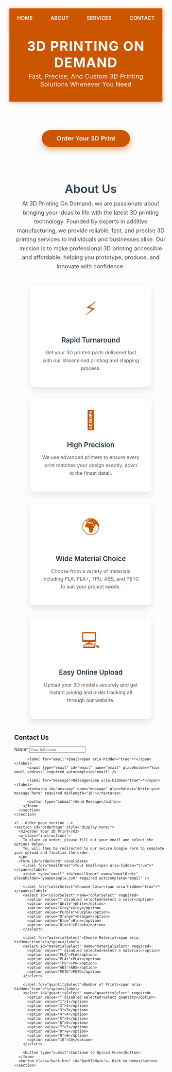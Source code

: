 
<html lang="en">
<head>
  <meta charset="UTF-8" />
  <meta name="viewport" content="width=device-width, initial-scale=1" />
  <title>3D Printing On Demand</title>
  <style>
    @import url('https://fonts.googleapis.com/css2?family=Poppins:wght@400;600&display=swap');

    html {
      scroll-behavior: smooth;
      background: #e9f0f8;
      font-family: 'Poppins', sans-serif;
      color: #222;
    }

    body {
      margin: 0;
      display: flex;
      flex-direction: column;
      min-height: 100vh;
    }

    nav {
      position: sticky;
      top: 0;
      background: #cc5500;
      display: flex;
      justify-content: center;
      gap: 2.5rem;
      padding: 1rem 0;
      z-index: 100;
      box-shadow: 0 3px 12px rgba(204, 85, 0, 0.6);
      user-select: none;
    }

    nav a {
      color: white;
      font-weight: 600;
      text-decoration: none;
      font-size: 1.05rem;
      text-transform: uppercase;
      padding: 0.4rem 0.6rem;
      border-radius: 8px;
      transition: background-color 0.3s ease, color 0.3s ease;
    }

    nav a:hover,
    nav a:focus {
      background: #a24400;
      outline: none;
      color: #ffe6cc;
    }

    header {
      background: #cc5500;
      color: white;
      padding: 2rem 2rem 1.5rem;
      text-align: center;
      box-shadow: 0 3px 10px rgba(204, 85, 0, 0.5);
      user-select: none;
      position: relative;
    }

    header h1 {
      margin: 0;
      font-weight: 700;
      font-size: 2.75rem;
      letter-spacing: 2px;
      text-transform: uppercase;
    }

    header p {
      margin-top: 0.4rem;
      font-weight: 400;
      font-size: 1.25rem;
      letter-spacing: 0.5px;
      line-height: 1.3;
    }

    #topOrderButton {
      margin: 1.5rem auto 3rem;
      display: block;
      background: #cc5500;
      color: white;
      font-weight: 600;
      font-size: 1.3rem;
      padding: 0.95rem 3rem;
      border: none;
      border-radius: 60px;
      cursor: pointer;
      box-shadow: 0 9px 20px rgba(204, 85, 0, 0.5);
      user-select: none;
      max-width: 320px;
      transition: background-color 0.25s ease;
    }

    #topOrderButton:hover {
      background: #a24400;
      box-shadow: 0 13px 26px rgba(162, 68, 0, 0.7);
    }

    main {
      flex: 1;
      max-width: 900px;
      margin: 0 auto 4rem;
      padding: 0 1rem;
      width: 100%;
      min-height: 500px;
    }

    section {
      margin-bottom: 3rem;
    }

    .intro {
      text-align: center;
      color: #2b3e50;
      margin-bottom: 3rem;
    }

    .intro h2 {
      font-weight: 600;
      font-size: 2.4rem;
      margin-bottom: 0.7rem;
    }

    .intro p {
      font-weight: 400;
      font-size: 1.15rem;
      max-width: 650px;
      margin: 0 auto;
      line-height: 1.6;
      color: #444;
      user-select: text;
    }

    .services {
      display: flex;
      flex-wrap: wrap;
      justify-content: center;
      gap: 2.5rem;
      margin-bottom: 3rem;
    }

    .service-card {
      background: white;
      border-radius: 14px;
      box-shadow: 0 10px 25px rgba(0, 0, 0, 0.1);
      flex: 1 1 280px;
      max-width: 320px;
      padding: 2rem 2.5rem;
      transition: transform 0.3s ease, box-shadow 0.3s ease;
      cursor: default;
      text-align: center;
      user-select: none;
      font-weight: 400;
      color: #333;
    }

    .service-card:hover {
      transform: translateY(-9px);
      box-shadow: 0 16px 35px rgba(0, 0, 0, 0.15);
    }

    .service-icon {
      font-size: 3.8rem;
      color: #cc5500;
      margin-bottom: 1.3rem;
      user-select: none;
    }

    .service-title {
      font-weight: 600;
      font-size: 1.4rem;
      color: #223344;
      margin-bottom: 1rem;
      user-select: text;
    }

    .service-description {
      font-weight: 400;
      font-size: 1rem;
      line-height: 1.6;
      color: #555;
      user-select: text;
    }

    #about h2,
    #contact h2,
    #order h2 {
      text-align: center;
      font-weight: 600;
      font-size: 2.2rem;
      margin-bottom: 1rem;
      color: #223344;
      user-select: text;
    }

    #about p,
    #order p {
      font-weight: 400;
      font-size: 1.15rem;
      max-width: 700px;
      margin: 0 auto 1.5rem;
      line-height: 1.7;
      color: #444;
      user-select: text;
    }

    #contact form,
    #order form {
      max-width: 550px;
      margin: 0 auto;
      background: white;
      padding: 2.5rem 3rem;
      border-radius: 14px;
      box-shadow: 0 12px 30px rgba(0, 0, 0, 0.1);
      user-select: none;
      font-size: 1rem;
      color: #222;
    }

    #contact label,
    #order label {
      display: block;
      margin-bottom: 0.45rem;
      font-weight: 600;
      color: #333;
      user-select: text;
      text-align: left;
    }

    #contact input[type="text"],
    #contact input[type="email"],
    #contact textarea,
    #order input[type="email"],
    #order select {
      width: 100%;
      padding: 0.7rem 0.85rem;
      margin-bottom: 1.5rem;
      border: 2px solid #ddd;
      border-radius: 8px;
      font-family: 'Poppins', sans-serif;
      font-weight: 400;
      font-size: 1rem;
      transition: border-color 0.3s ease;
      resize: vertical;
      box-sizing: border-box;
      color: #222;
      user-select: text;
    }

    #contact input[type="text"]:focus,
    #contact input[type="email"]:focus,
    #contact textarea:focus,
    #order input[type="email"]:focus,
    #order select:focus {
      outline: none;
      border-color: #cc5500;
    }

    #contact textarea {
      min-height: 120px;
    }

    #order p.instructions {
      font-weight: 400;
      color: #555;
      max-width: 400px;
      margin: 0 auto 2rem;
      font-size: 0.95rem;
    }

    #order .back-btn {
      background: transparent;
      color: #cc5500;
      border: none;
      font-weight: 600;
      font-size: 1rem;
      text-decoration: underline;
      margin-top: 1.5rem;
      cursor: pointer;
      user-select: none;
      display: block;
      margin-left: auto;
      margin-right: auto;
    }

    #order .back-btn:hover {
      color: #a24400;
    }

    #uploadName {
      margin-top: 0;
      font-style: italic;
      color: #555;
      min-height: 1.2rem;
      user-select: text;
      word-break: break-word;
    }

    #order button[type="submit"],
    #contact button[type="submit"] {
      background: #cc5500;
      color: white;
      font-weight: 600;
      font-size: 1.15rem;
      padding: 0.9rem 2.5rem;
      border: none;
      border-radius: 50px;
      cursor: pointer;
      transition: background-color 0.3s ease;
      box-shadow: 0 10px 25px rgba(204, 85, 0, 0.5);
      user-select: none;
      display: block;
      width: 100%;
      margin-top: 0.5rem;
    }

    #order button[type="submit"]:hover,
    #contact button[type="submit"]:hover {
      background: #a24400;
      box-shadow: 0 14px 28px rgba(162, 68, 0, 0.7);
    }

    footer {
      background: #613500;
      color: #f0e6dc;
      text-align: center;
      padding: 1rem 1rem;
      font-weight: 300;
      font-size: 0.9rem;
      user-select: none;
    }

    /* Responsive rules */
    @media (max-width: 730px) {
      main {
        margin: 2rem 1rem 3rem;
      }
      .services {
        flex-direction: column;
        align-items: center;
      }
      #order form,
      #contact form {
        width: 100%;
        padding: 1.5rem 1.75rem;
      }
      #topOrderButton {
        margin: 1rem auto 2rem;
        width: 90%;
        max-width: 320px;
      }
    }
  </style>
</head>
<body>
  <nav aria-label="Primary navigation">
    <a href="#home" tabindex="0" class="nav-link" data-target="homeSection">Home</a>
    <a href="#about" tabindex="0" class="nav-link" data-target="aboutSection">About</a>
    <a href="#services" tabindex="0" class="nav-link" data-target="servicesSection">Services</a>
    <a href="#contact" tabindex="0" class="nav-link" data-target="contactSection">Contact</a>
  </nav>
  <header id="homeSection">
    <h1>3D Printing On Demand</h1>
    <p>Fast, Precise, And Custom 3D Printing Solutions Whenever You Need</p>
  </header>

  <!-- Order button placed at top -->
  <button id="topOrderButton" aria-label="Order Your 3D Print">Order Your 3D Print</button>

  <main>
    <!-- Main content section -->
    <section id="mainPage">
      <section class="intro" id="aboutSection">
        <h2>About Us</h2>
        <p>
          At 3D Printing On Demand, we are passionate about bringing your ideas to life with the latest 3D printing technology. Founded by experts in additive manufacturing, we provide reliable, fast, and precise 3D printing services to individuals and businesses alike. Our mission is to make professional 3D printing accessible and affordable, helping you prototype, produce, and innovate with confidence.
        </p>
      </section>
      <section class="services" aria-label="Our 3D Printing Service Features" id="servicesSection">
        <article class="service-card">
          <div class="service-icon" aria-hidden="true">⚡</div>
          <h3 class="service-title">Rapid Turnaround</h3>
          <p class="service-description">Get your 3D printed parts delivered fast with our streamlined printing and shipping process.</p>
        </article>
        <article class="service-card">
          <div class="service-icon" aria-hidden="true">🎨</div>
          <h3 class="service-title">High Precision</h3>
          <p class="service-description">We use advanced printers to ensure every print matches your design exactly, down to the finest detail.</p>
        </article>
        <article class="service-card">
          <div class="service-icon" aria-hidden="true">🌍</div>
          <h3 class="service-title">Wide Material Choice</h3>
          <p class="service-description">Choose from a variety of materials including PLA, PLA+, TPU, ABS, and PETG to suit your project needs.</p>
        </article>
        <article class="service-card">
          <div class="service-icon" aria-hidden="true">💻</div>
          <h3 class="service-title">Easy Online Upload</h3>
          <p class="service-description">Upload your 3D models securely and get instant pricing and order tracking all through our website.</p>
        </article>
      </section>
      <section id="contactSection" aria-label="Contact section">
        <h2>Contact Us</h2>
        <form id="contactForm" novalidate>
          <label for="name">Name<span aria-hidden="true">*</span></label>
          <input type="text" id="name" name="name" placeholder="Your full name" required minlength="2" autocomplete="name" />

          <label for="email">Email<span aria-hidden="true">*</span></label>
          <input type="email" id="email" name="email" placeholder="Your email address" required autocomplete="email" />

          <label for="message">Message<span aria-hidden="true">*</span></label>
          <textarea id="message" name="message" placeholder="Write your message here" required minlength="10"></textarea>

          <button type="submit">Send Message</button>
        </form>
      </section>
    </section>

    <!-- Order page section -->
    <section id="orderPage" style="display:none;">
      <h2>Order Your 3D Print</h2>
      <p class="instructions">
        To place an order, please fill out your email and select the options below.
        You will then be redirected to our secure Google Form to complete your upload and finalize the order.
      </p>
      <form id="orderForm" novalidate>
        <label for="emailOrder">Your Email<span aria-hidden="true">*</span></label>
        <input type="email" id="emailOrder" name="emailOrder" placeholder="you@example.com" required autocomplete="email" />

        <label for="colorSelect">Choose Color<span aria-hidden="true">*</span></label>
        <select id="colorSelect" name="colorSelect" required>
          <option value="" disabled selected>Select a color</option>
          <option value="White">White</option>
          <option value="Grey">Grey</option>
          <option value="Purple">Purple</option>
          <option value="Orange">Orange</option>
          <option value="Blue">Blue</option>
          <option value="Black">Black</option>
        </select>

        <label for="materialSelect">Choose Material<span aria-hidden="true">*</span></label>
        <select id="materialSelect" name="materialSelect" required>
          <option value="" disabled selected>Select a material</option>
          <option value="PLA">PLA</option>
          <option value="PLA+">PLA+</option>
          <option value="TPU">TPU</option>
          <option value="ABS">ABS</option>
          <option value="PETG">PETG</option>
        </select>

        <label for="quantitySelect">Number of Prints<span aria-hidden="true">*</span></label>
        <select id="quantitySelect" name="quantitySelect" required>
          <option value="" disabled selected>Select quantity</option>
          <option value="1">1</option>
          <option value="2">2</option>
          <option value="3">3</option>
          <option value="4">4</option>
          <option value="5">5</option>
          <option value="6">6</option>
          <option value="7">7</option>
          <option value="8">8</option>
          <option value="9">9</option>
          <option value="10">10</option>
        </select>

        <button type="submit">Continue to Upload Form</button>
      </form>
      <button class="back-btn" id="backToMain">← Back to Home</button>
    </section>
  </main>
  <footer>
    &copy; 2024 3D Printing On Demand — All Rights Reserved
  </footer>

  <script>
    // Navigation links scroll to sections on main page only
    document.querySelectorAll('nav a.nav-link').forEach(link => {
      link.addEventListener('click', e => {
        e.preventDefault();
        if (document.getElementById('orderPage').style.display !== 'none') {
          goToMainPage(() => scrollToSection(link.dataset.target));
        } else {
          scrollToSection(link.dataset.target);
        }
      });
    });

    function scrollToSection(id) {
      const section = document.getElementById(id);
      if (section) section.scrollIntoView({ behavior: 'smooth' });
    }

    const orderButtonTop = document.getElementById('topOrderButton');
    const orderPage = document.getElementById('orderPage');
    const mainPage = document.getElementById('mainPage');
    const backToMainButton = document.getElementById('backToMain');

    // Show order page function
    function goToOrderPage() {
      mainPage.style.display = 'none';
      orderPage.style.display = 'block';
      window.scrollTo({ top: 0, behavior: 'smooth' });

      // Reset form values
      document.getElementById('orderForm').reset();
    }

    // Show main page function with optional callback
    function goToMainPage(callback) {
      orderPage.style.display = 'none';
      mainPage.style.display = 'block';
      window.scrollTo({ top: 0, behavior: 'smooth' });
      if (callback) callback();
    }

    orderButtonTop.addEventListener('click', () => {
      goToOrderPage();
    });

    backToMainButton.addEventListener('click', () => {
      goToMainPage();
    });

    document.getElementById('orderForm').addEventListener('submit', event => {
      event.preventDefault();

      const email = document.getElementById('emailOrder').value.trim();
      const color = document.getElementById('colorSelect').value;
      const material = document.getElementById('materialSelect').value;
      const quantity = document.getElementById('quantitySelect').value;

      // Basic validation
      if (!email || !email.includes('@')) {
        alert('Please enter a valid email address.');
        document.getElementById('emailOrder').focus();
        return;
      }
      if (!color) {
        alert('Please select a color.');
        document.getElementById('colorSelect').focus();
        return;
      }
      if (!material) {
        alert('Please select a material.');
        document.getElementById('materialSelect').focus();
        return;
      }
      if (!quantity) {
        alert('Please select the number of prints.');
        document.getElementById('quantitySelect').focus();
        return;
      }

      // Prefill Google Form URL parameters based on your form's input field IDs
      // Note: Replace the entry.xxxxxxx values with your actual Google Form field IDs
      // You must find these IDs by inspecting your Google Form's page source or URL when pre-filling
      
      const baseGoogleFormUrl = 'https://docs.google.com/forms/d/e/1FAIpQLSeaRt-NV2IrsSnOC9j-lHSBdywclbp2PpCPFoUOopA7tlaiTQ/viewform?usp=pp_url';

      // Example Google Form field entry ids (you must replace these with your actual form field names)
      const params = new URLSearchParams();
      // Let's assume:
      // Email field entry: entry.1234567890
      // Color field entry: entry.2345678901
      // Material field entry: entry.3456789012
      // Quantity field entry: entry.4567890123

      // IMPORTANT! Replace below with your actual Google Form URL parameter keys.
      params.append('entry.1234567890', email);
      params.append('entry.2345678901', color);
      params.append('entry.3456789012', material);
      params.append('entry.4567890123', quantity);

      const fullUrl = `${baseGoogleFormUrl}&${params.toString()}`;

      // Inform user about redirect and upload part on Google Form
      alert('You will now be redirected to our secured Google Form to complete your upload and order details.');

      window.open(fullUrl, '_blank');

      // Return to main page
      goToMainPage();
    });

    // Contact form submission (unchanged)
    document.getElementById('contactForm').addEventListener('submit', function(event) {
      event.preventDefault();

      const name = this.name.value.trim();
      const email = this.email.value.trim();
      const message = this.message.value.trim();

      if (name.length < 2) {
        alert('Please enter a valid name with at least 2 characters.');
        this.name.focus();
        return;
      }
      if (!email || !email.includes('@')) {
        alert('Please enter a valid email address.');
        this.email.focus();
        return;
      }
      if (message.length < 10) {
        alert('Please enter a message with at least 10 characters.');
        this.message.focus();
        return;
      }

      alert('Thank you for contacting us, ' + name + '! We will get back to you shortly.');
      this.reset();
    });
  </script>
</body>
</html>

